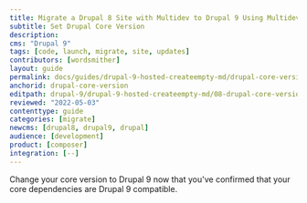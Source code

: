 ```yaml
---
title: Migrate a Drupal 8 Site with Multidev to Drupal 9 Using Multidev
subtitle: Set Drupal Core Version
description: 
cms: "Drupal 9"
tags: [code, launch, migrate, site, updates]
contributors: [wordsmither]
layout: guide
permalink: docs/guides/drupal-9-hosted-createempty-md/drupal-core-version
anchorid: drupal-core-version
editpath: drupal-9/drupal-9-hosted-createempty-md/08-drupal-core-version.md
reviewed: "2022-05-03"
contenttype: guide
categories: [migrate]
newcms: [drupal8, drupal9, drupal]
audience: [development]
product: [composer]
integration: [--]
---
```


Change your core version to Drupal 9 now that you've confirmed that your core dependencies are Drupal 9 compatible.

<Partial file="drupal-9/core-version.md" />
